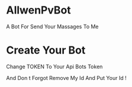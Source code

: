 # AllwenPvBot
A Bot For Send Your Massages To Me

# Create Your Bot
Change TOKEN To Your Api Bots Token

And Don t Forgot Remove My Id And Put Your Id !
